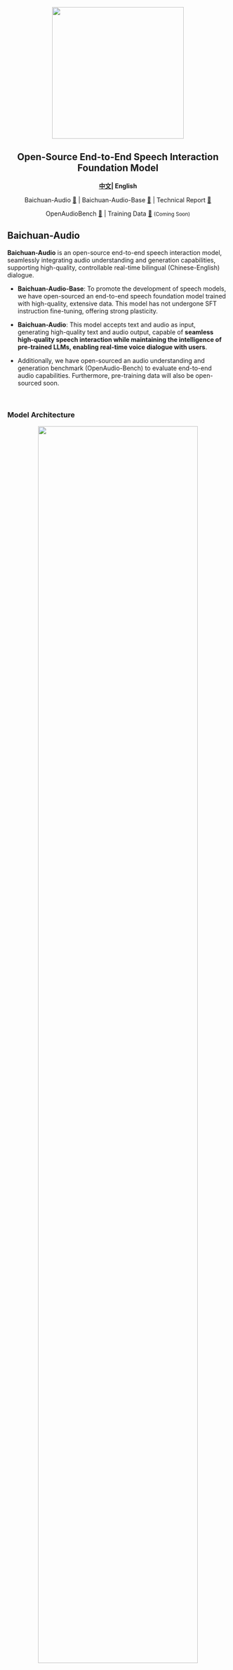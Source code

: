 <div align="center">

<img src="./assets/logo.png" width="300em" ></img> 

## **Open-Source End-to-End Speech Interaction Foundation Model**

  <strong>[中文](./README_zh.md)|
  English </strong>
  
  <p align="center">
  Baichuan-Audio <a href="https://huggingface.co/baichuan-inc/Baichuan-Audio-Instruct">🤗</a> | Baichuan-Audio-Base <a href="https://huggingface.co/baichuan-inc/Baichuan-Audio-Base">🤗</a>  | Technical Report <a href="https://arxiv.org/abs/2502.17239">📖</a> 
</p>
</p>
<p align="center">
OpenAudioBench <a href="https://huggingface.co/datasets/baichuan-inc/openAudioBench">🤗</a>  | Training Data <a href="#">🤗</a> <small>(Coming Soon)</small>
</p>

  <!-- <p align="center">
    OpenMM-Medical <a href="https://huggingface.co/datasets/baichuan-inc/OpenMM_Medical">🤗</a> | OpenAudioBench <a href="https://huggingface.co/datasets/baichuan-inc/OpenAudioBench">🤗</a> 
</p> -->
</div>

## Baichuan-Audio

**Baichuan-Audio** is an open-source end-to-end speech interaction model, seamlessly integrating audio understanding and generation capabilities, supporting high-quality, controllable real-time bilingual (Chinese-English) dialogue.

- **Baichuan-Audio-Base**: To promote the development of speech models, we have open-sourced an end-to-end speech foundation model trained with high-quality, extensive data. This model has not undergone SFT instruction fine-tuning, offering strong plasticity.

- **Baichuan-Audio**: This model accepts text and audio as input, generating high-quality text and audio output, capable of **seamless high-quality speech interaction while maintaining the intelligence of pre-trained LLMs, enabling real-time voice dialogue with users**.

- Additionally, we have open-sourced an audio understanding and generation benchmark (OpenAudio-Bench) to evaluate end-to-end audio capabilities. Furthermore, pre-training data will also be open-sourced soon.


<br>

### Model Architecture

<div align="center">
<img src="./assets/audiollm.png" , width=85%>
</div>
<br>

**Baichuan-Auido** mainly consists of Baichuan-Audio Tokenizer, Audio LLM, and Flow-matching based Audio Decoder. First, speech is converted into discrete audio tokens by the Baichuan-Audio Tokenizer. Then, Audio LLM generates aligned text and audio tokens in an interleaved manner, achieving seamless modality switching between text and audio through special tokens. Audio tokens are processed by an independent audio head and reconstructed into high-quality Mel spectrograms using a flow-matching based audio decoder, which are then converted into audio waveforms via a vocoder.

- Baichuan-Audio-Tokenizer uses a 12.5hz frame rate design. It employs Whisper Large Encoder to extract high-level audio features from Mel spectrograms, then uses 8-layer RVQ to minimize information loss during quantization. To capture both semantic and acoustic information, we use Mel spectrogram reconstruction and Pre-trained LLM for acoustic and semantic supervision, respectively.
<div align="center">
<img src="./assets/vq.png" , width=30%>
</div>

- Audio LLM generates aligned text and audio tokens in an interleaved manner, achieving seamless switching between text and audio modalities through special tokens. Audio tokens are processed by an independent audio head.

- Flow-matching based Audio Decoder is used to reconstruct high-quality Mel spectrograms. The model is trained on 24 kHz audio to generate target Mel spectrograms, which are then converted into audio waveforms via a vocoder.

<div align="center">
<img src="./assets/decoder.png" , width=24%>
</div>


### Pre-training details
- #### Pre-training data
Audio training data can be broadly divided into two main types: audio understanding data and audio generation data.
<div align="center">
<img src="./assets/table.png" , width=80%>
</div>

Audio-text paired data (e.g., ASR and TTS data) improves performance on basic speech tasks. On the other hand, pure audio data enhances the ability to handle audio modalities independently. Audio-Text Interleaved data consists of alternating text and audio modalities, segmented by punctuation to facilitate cross-modal knowledge transfer. Interleaved Text-to-Speech data consists of fully aligned text and audio content, aimed at enhancing the model's ability to generate audio tokens under text supervision.

The interleaved data collection process is divided into crawling and synthesis types, resulting in a total of 142k hours of ITTS data and 393k hours of INTLV data.
<div align="center">
<img src="./assets/data.png" , width=80%>
</div>

<br>

- #### Two stage training strategy
The conflict between speech and text modalities may interfere with the pre-trained text knowledge representation in pre-trained LLMs, leading to degradation in model intelligence performance. To mitigate this, we adopt a two-stage training strategy. In the first stage, the LLM parameters remain fixed, and only the audio embedding layer and audio head parameters are updated. In the second stage, all parameters except the LM embedding layer and LM head parameters are trained.


### Local WebUI Demo

#### Preparation

##### Create a Virtual Environment
```bash
conda create -n baichuan_omni python==3.12
conda activate baichuan_omni
pip install torch==2.4.0 torchvision==0.19.0 torchaudio==2.4.0 --index-url https://download.pytorch.org/whl/cu124
pip install -r requirements.txt
pip install accelerate flash_attn==2.6.3 speechbrain==1.0.0 deepspeed==0.14.4
apt install llvm ffmpeg
```
##### Download the Model and Modify the Model Path
Modify MODEL_PATH in web_demo/constants.py to the local model path.
#### ASR and TTS Demo

```bash
cd web_demo
python base_asr_demo.py
python base_tts_demo.py
```
#### Speech interaction Demo

```bash
cd web_demo
python s2s_gradio_demo_cosy_multiturn.py
```


### Open-Source Evaluation Set

**OpenAudioBench**

To more efficiently evaluate the model's "intelligence," we have constructed OpenAudioBench, which includes 5 sub-evaluation sets for end-to-end audio understanding. These include 4 public evaluation sets (llama question, WEB QA, TriviaQA, AlpacaEval) and a speech logical reasoning evaluation set built by the Baichuan team, totaling 2701 data points. This comprehensive set reflects the model's "intelligence" level.

### Model performance
<div align="center">
<img src="./assets/result.png" , width=90%>
</div>


### Acknowledgments

- Automatic Speech Recognition (ASR) Model: 【Whisper】(https://github.com/openai/whisper)
- Large Language Model (LLM): 【Qwen2.5 7B】(https://arxiv.org/abs/2412.15115)
- Partial code from: CosyVoice and Matcha-TTS: (https://github.com/FunAudioLLM/CosyVoice, https://github.com/shivammehta25/Matcha-TTS/)
- HiFi-GAN Vocoder from CosyVoice 2.0: (https://funaudiollm.github.io/cosyvoice2/)


### License
The use of Baichuan-Audio-Base/Baichuan-Audio model weights must comply with the [Apache 2.0](https://github.com/baichuan-inc/Baichuan-Audio/blob/main/LICENSE)


